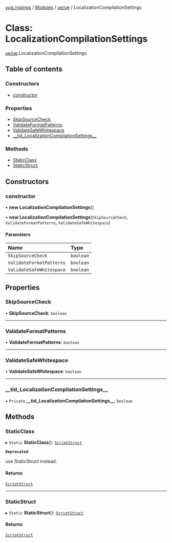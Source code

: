 [yug_typings](../README.md) / [Modules](../modules.md) / [ue/ue](../modules/ue_ue.md) / LocalizationCompilationSettings

# Class: LocalizationCompilationSettings

[ue/ue](../modules/ue_ue.md).LocalizationCompilationSettings

## Table of contents

### Constructors

- [constructor](ue_ue.LocalizationCompilationSettings.md#constructor)

### Properties

- [SkipSourceCheck](ue_ue.LocalizationCompilationSettings.md#skipsourcecheck)
- [ValidateFormatPatterns](ue_ue.LocalizationCompilationSettings.md#validateformatpatterns)
- [ValidateSafeWhitespace](ue_ue.LocalizationCompilationSettings.md#validatesafewhitespace)
- [\_\_tid\_LocalizationCompilationSettings\_\_](ue_ue.LocalizationCompilationSettings.md#__tid_localizationcompilationsettings__)

### Methods

- [StaticClass](ue_ue.LocalizationCompilationSettings.md#staticclass)
- [StaticStruct](ue_ue.LocalizationCompilationSettings.md#staticstruct)

## Constructors

### constructor

• **new LocalizationCompilationSettings**()

• **new LocalizationCompilationSettings**(`SkipSourceCheck`, `ValidateFormatPatterns`, `ValidateSafeWhitespace`)

#### Parameters

| Name | Type |
| :------ | :------ |
| `SkipSourceCheck` | `boolean` |
| `ValidateFormatPatterns` | `boolean` |
| `ValidateSafeWhitespace` | `boolean` |

## Properties

### SkipSourceCheck

• **SkipSourceCheck**: `boolean`

___

### ValidateFormatPatterns

• **ValidateFormatPatterns**: `boolean`

___

### ValidateSafeWhitespace

• **ValidateSafeWhitespace**: `boolean`

___

### \_\_tid\_LocalizationCompilationSettings\_\_

• `Private` **\_\_tid\_LocalizationCompilationSettings\_\_**: `boolean`

## Methods

### StaticClass

▸ `Static` **StaticClass**(): [`ScriptStruct`](ue_ue.ScriptStruct.md)

**`Deprecated`**

use StaticStruct instead.

#### Returns

[`ScriptStruct`](ue_ue.ScriptStruct.md)

___

### StaticStruct

▸ `Static` **StaticStruct**(): [`ScriptStruct`](ue_ue.ScriptStruct.md)

#### Returns

[`ScriptStruct`](ue_ue.ScriptStruct.md)
